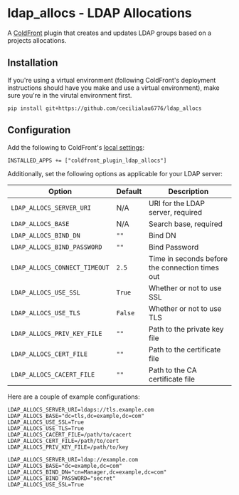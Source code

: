 # ldap_allocs - LDAP Allocations

A [ColdFront](https://coldfront.readthedocs.io/en/latest/) plugin that creates and updates LDAP groups based on a projects allocations.

## Installation
If you're using a virtual environment (following ColdFront's deployment instructions should have you make and use a virtual environment), make sure you're in the virutal environment first.

`pip install git+https://github.com/cecilialau6776/ldap_allocs`

## Configuration
Add the following to ColdFront's [local settings](https://coldfront.readthedocs.io/en/latest/config/#configuration-files):

```
INSTALLED_APPS += ["coldfront_plugin_ldap_allocs"]
```

Additionally, set the following options as applicable for your LDAP server:

| Option | Default | Description |
| --- | --- | --- |
| `LDAP_ALLOCS_SERVER_URI` | N/A | URI for the LDAP server, required |
| `LDAP_ALLOCS_BASE` | N/A | Search base, required |
| `LDAP_ALLOCS_BIND_DN` | `""` | Bind DN |
| `LDAP_ALLOCS_BIND_PASSWORD` | `""` | Bind Password |
| `LDAP_ALLOCS_CONNECT_TIMEOUT` | `2.5` | Time in seconds before the connection times out |
| `LDAP_ALLOCS_USE_SSL` | `True` | Whether or not to use SSL |
| `LDAP_ALLOCS_USE_TLS` | `False` | Whether or not to use TLS |
| `LDAP_ALLOCS_PRIV_KEY_FILE` | `""` | Path to the private key file |
| `LDAP_ALLOCS_CERT_FILE` | `""` | Path to the certificate file |
| `LDAP_ALLOCS_CACERT_FILE` | `""` | Path to the CA certificate file |

Here are a couple of example configurations:

```
LDAP_ALLOCS_SERVER_URI=ldaps://tls.example.com
LDAP_ALLOCS_BASE="dc=tls,dc=example,dc=com"
LDAP_ALLOCS_USE_SSL=True
LDAP_ALLOCS_USE_TLS=True
LDAP_ALLOCS_CACERT_FILE=/path/to/cacert
LDAP_ALLOCS_CERT_FILE=/path/to/cert
LDAP_ALLOCS_PRIV_KEY_FILE=/path/to/key
```


```
LDAP_ALLOCS_SERVER_URI=ldap://example.com
LDAP_ALLOCS_BASE="dc=example,dc=com"
LDAP_ALLOCS_BIND_DN="cn=Manager,dc=example,dc=com"
LDAP_ALLOCS_BIND_PASSWORD="secret"
LDAP_ALLOCS_USE_SSL=True
```
